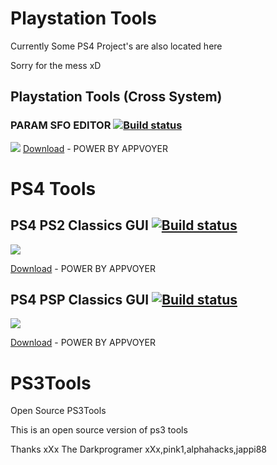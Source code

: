 
# Playstation Tools

Currently Some PS4 Project's are also located here 

Sorry for the mess xD

## Playstation Tools (Cross System)
### PARAM SFO EDITOR [![Build status](https://ci.appveyor.com/api/projects/status/omcf270bn57ibpn8?svg=true)](https://ci.appveyor.com/project/xXxTheDarkprogramerxXx/ps3tools-vee52)
![](https://pbs.twimg.com/media/DkzIJ2aXoAAAh68?format=jpg&name=large)
[Download](https://github.com/xXxTheDarkprogramerxXx/PS3Tools/releases/download/PARAM.SFO-Editor-(AppVoyer)/PARAM.SFO.Editor.zip) - POWER BY APPVOYER
# PS4 Tools

## PS4 PS2 Classics GUI [![Build status](https://ci.appveyor.com/api/projects/status/6027am2p1u32gfhh?svg=true)](https://ci.appveyor.com/project/xXxTheDarkprogramerxXx/ps3tools)
![](https://pbs.twimg.com/media/DbPVXSZWkAE4kti?format=jpg&name=large)

[Download](https://github.com/xXxTheDarkprogramerxXx/PS3Tools/releases/download/PS4-PS2-Classics-Release(AppVoyer)/Release.zip) - POWER BY APPVOYER

## PS4 PSP Classics GUI [![Build status](https://ci.appveyor.com/api/projects/status/j2eat6wjt2827vjm?svg=true)](https://ci.appveyor.com/project/xXxTheDarkprogramerxXx/ps3tools-95axk)
![](https://trello-attachments.s3.amazonaws.com/5aa21ea25233ab782e875095/5b7bdcc339c3d004d4135dac/b4950a8f3538a4e795aacfb8b2bdb8a3/qJvIjHU.png)

[Download](https://github.com/xXxTheDarkprogramerxXx/PS3Tools/releases/download/PS4-PSP-Classics-GUI-(AppVoyer)/PS4.PSP.Classics.GUI.zip) - POWER BY APPVOYER


# PS3Tools
Open Source PS3Tools

This is an open source version of ps3 tools 

Thanks 
xXx The Darkprogramer xXx,pink1,alphahacks,jappi88
